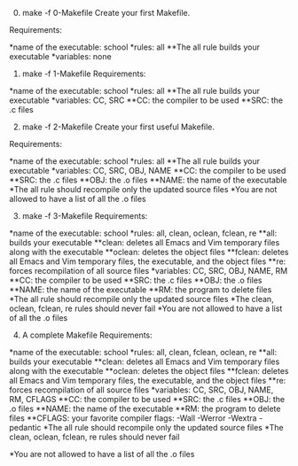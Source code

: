 0. make -f 0-Makefile
Create your first Makefile.

Requirements:

*name of the executable: school
*rules: all
**The all rule builds your executable
*variables: none

1. make -f 1-Makefile
Requirements:

*name of the executable: school
*rules: all
**The all rule builds your executable
*variables: CC, SRC
**CC: the compiler to be used
**SRC: the .c files

2. make -f 2-Makefile
Create your first useful Makefile.

Requirements:

*name of the executable: school
*rules: all
**The all rule builds your executable
*variables: CC, SRC, OBJ, NAME
**CC: the compiler to be used
**SRC: the .c files
**OBJ: the .o files
**NAME: the name of the executable
*The all rule should recompile only the updated source files
*You are not allowed to have a list of all the .o files

3. make -f 3-Makefile
Requirements:

*name of the executable: school
*rules: all, clean, oclean, fclean, re
**all: builds your executable
**clean: deletes all Emacs and Vim temporary files along with the executable
**oclean: deletes the object files
**fclean: deletes all Emacs and Vim temporary files, the executable, and the object files
**re: forces recompilation of all source files
*variables: CC, SRC, OBJ, NAME, RM
**CC: the compiler to be used
**SRC: the .c files
**OBJ: the .o files
**NAME: the name of the executable
**RM: the program to delete files
*The all rule should recompile only the updated source files
*The clean, oclean, fclean, re rules should never fail
*You are not allowed to have a list of all the .o files

4. A complete Makefile
Requirements:

*name of the executable: school
*rules: all, clean, fclean, oclean, re
**all: builds your executable
**clean: deletes all Emacs and Vim temporary files along with the executable
**oclean: deletes the object files
**fclean: deletes all Emacs and Vim temporary files, the executable, and the object files
**re: forces recompilation of all source files
*variables: CC, SRC, OBJ, NAME, RM, CFLAGS
**CC: the compiler to be used
**SRC: the .c files
**OBJ: the .o files
**NAME: the name of the executable
**RM: the program to delete files
**CFLAGS: your favorite compiler flags: -Wall -Werror -Wextra -pedantic
*The all rule should recompile only the updated source files
*The clean, oclean, fclean, re rules should never fail

*You are not allowed to have a list of all the .o files
